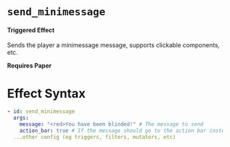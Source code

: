 # `send_minimessage`
#### Triggered Effect

Sends the player a minimessage message, supports clickable components, etc.

**Requires Paper**

# Effect Syntax
```yaml
- id: send_minimessage
  args:
    message: "<red>You have been blinded!" # The message to send
    action_bar: true # If the message should go to the action bar instead of chat
  ...other config (eg triggers, filters, mutators, etc)
```
